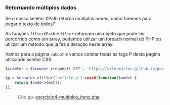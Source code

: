 ### Retornando múltiplos dados

Se o nosso seletor XPath retorna múltiplos nodes, como faremos para pegar o texto de todos?

As funções `filterXPath` e `filter` retornam um objeto que pode ser percorrido como um array, podemos utilizar um foreach normal do PHP ou utilizar um método que já faz a iteração neste array.

Vamos para a página `/about` e vamos coletar todas as tags P desta página utilizando seletor CSS:

```php
$crawler = $browser->request('GET', 'https://vitormattos.github.io/poc-lineageos-cellphone-list-statics/about');

$p = $crawler->filter('article p')->each(function($node) {
    return $node->text();
});
```

> Código: [exercicio4-multiplos_itens.php](exercicio4-multiplos_itens.php)